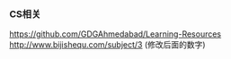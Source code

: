 ###  CS相关  
https://github.com/GDGAhmedabad/Learning-Resources  
http://www.bijishequ.com/subject/3  (修改后面的数字)   
